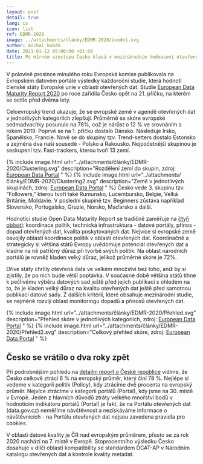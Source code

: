 ```yaml
---
layout: post
detail: true
lang: cs
icon: list
ref: EDMR-2020
image: ../attachments/články/EDMR-2020/úvodní.svg 
author: michal_kubáň
date: 2021-01-12 05:00:00 +01:00
title: Po mírném vzestupu Česko klesá v mezinárodním hodnocení otevřených dat
---
```


V polovině prosince minulého roku Evropská komise publikovala na Evropském datovém portále výsledky každoroční studie, která hodnotí členské státy Evropské unie v oblasti otevřených dat. 
Studie [European Data Maturity Report 2020][EDMR] po roce zařídila Česko opět na 21. příčku, na kterém se ocitlo před dvěma lety. 

<!--more-->

Celoevropský trend ukazuje, že se evropské země v agendě otevřených dat v jednotlivých kategoriích zlepšují. 
Průměrně se skóre evropské sedmadvacítky posunulo na 78%, což je nárůst o 12 % ve srovnáním s rokem 2019. 
Poprvé se na 1. příčku dostalo Dánsko. 
Následuje Irsko, Španělsko, Francie. 
Nově se do skupiny tzv. Trend-setters dostalo Estonsko a zejména dva naši sousedé - Polsko a Rakousko. 
Nejpočetnější skupinou je seskupení tzv. Fast-trackers, kterou tvoří 13 zemí.  

{% include image.html
    url="../attachments/články/EDMR-2020/Clustering.svg"
    description="Rozdělení zemí do skupin, zdroj: <a href='https://www.europeandataportal.eu/' title='EDP'>European Data Portal</a> "
%}
{% include image.html
    url="../attachments/články/EDMR-2020/Clustering2.svg"
    description="Země v jednotlivých skupinách, zdroj: <a href='https://www.europeandataportal.eu/' title='EDP'>European Data Portal</a> "
%}
Česko vede 3. skupinu tzv. “Followers,” kterou tvoří také Rumunsko, Lucembursko, Belgie, Velká Británie, Moldavie. 
V poslední skupině tzv. Beginners zůstává například Slovensko, Portugalsko, Gruzie, Norsko, Maďarsko a další. 

Hodnotící studie Open Data Maturity Report se tradičně zaměřuje na [čtyři oblasti][dashboard]: koordinace politik, technická infrastruktura - datové portály, přínos - dopad otevřených dat, kvalita poskytovaných dat. Nejvíce si evropské země osvojily oblasti koordinace politik v oblasti otevřených dat. Koordinačně a strategicky si většina států Evropy uvědomuje potenciál otevřených dat a kladne na ně patřičný důraz při tvorbě svých politik. Na oblast národních portálů je rovněž kladen velký důraz,  jelikož průměrné skóre je 72%. 

Dříve státy chrlily otevřená data ve velkém množství bez toho, aniž by si zjistily, že po nich bude větší poptávka. V současné době většina států tíhne k pečlivému výběru datových sad ještě před jejich publikací s ohledem na to, že je kladen velký důraz na kvalitu otevřených dat ještě před samotnou publikací datové sady. Z dalších kritérií, které obsahuje mezinárodní studie, se nejméně rozvíjí oblast monitoringu dopadů a přínosů otevřených dat. 

{% include image.html
    url="../attachments/články/EDMR-2020/Přehled.svg"
    description="Přehled skóre v jednotlivých kategoriích, zdroj: <a href='https://www.europeandataportal.eu/' title='EDP'>European Data Portal</a> "
%}
{% include image.html
    url="../attachments/články/EDMR-2020/Přehled2.svg"
    description="Celkový přehled skóre, zdroj: <a href='https://www.europeandataportal.eu/' title='EDP'>European Data Portal</a> "
%}

## Česko se vrátilo o dva roky zpět 

Při podrobnějším pohledu na [detailní report o České republice][country factsheet] vidíme, že Česko celkově ztrácí 6 % na evropský průměr, který činí 78 %. Nejlépe si vedeme v kategorii politik (Policy), kdy ztrácíme dvě procenta na evropský průměr. Nejvíce ztrácíme v kategorii portálů (Portal), kdy jsme na 30. místě v Evropě. Jeden z hlavních důvodů ztráty velkého mnořství bodů v hodnotícím indikátoru portálů (Portal) je fakt, že na Portálu otevřených dat (data.gov.cz) neměříme návštěvnost a nezískáváme informace o návštěvnících - na Portálu otevřených dat nejsou zavedena pravidla pro cookies.  

V oblasti datové kvality je ČR nad evropským průměrem, přesto se za rok 2020 nachází na 7. místě v Evropě. Stoprocentního výsledku Česko dosahuje v dílčí oblasti kompatibility se standardem DCAT-AP v Národním katalogu otevřených dat a kontrole kvality metadat. 

[EDMR]: https://www.europeandataportal.eu/sites/default/files/edp_landscaping_insight_report_n6_2020.pdf "European Data Maturity Report 2020"
[dashboard]: https://www.europeandataportal.eu/cs/dashboard/2020#intro "European Data Portal - Dashboard"
[country factsheet]: https://www.europeandataportal.eu/sites/default/files/country-factsheet_czech-republic_2020.pdf "European Data Portal - detailní report o České republice"